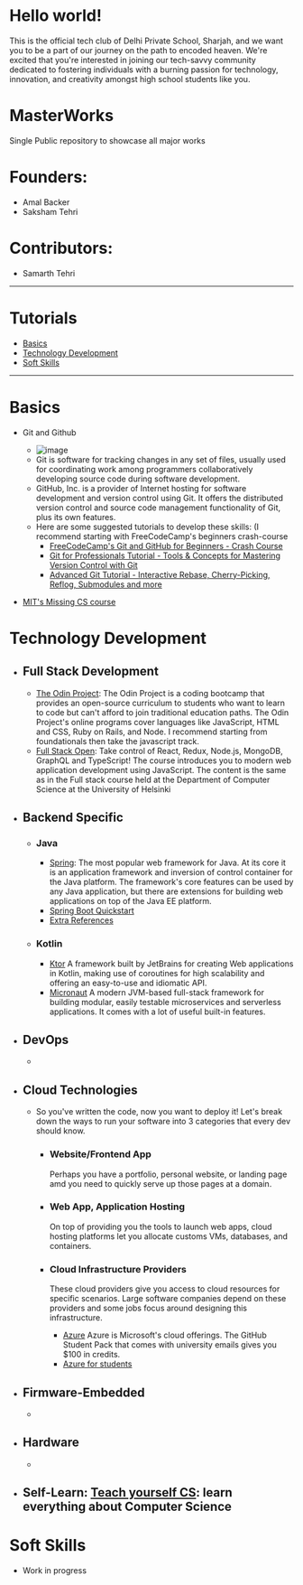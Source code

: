 # Hello world!

This is the official tech club of Delhi Private School, Sharjah, and we want you to be a part of our journey on the path to encoded heaven. We're excited that you're interested in joining our tech-savvy community dedicated to fostering individuals with a burning passion for technology, innovation, and creativity amongst high school students like you.

# MasterWorks
Single Public repository to showcase all major works

# Founders:
- Amal Backer
- Saksham Tehri

# Contributors:
- Samarth Tehri

---

# Tutorials
- [Basics](#basics)
- [Technology Development](#technology-development)
- [Soft Skills](#soft-skills)

---

# Basics
- Git and Github
  - ![image](https://user-images.githubusercontent.com/38863493/181713720-bf3c2b60-a4a6-451a-9be8-c01dc10d2ece.png)
  - Git is software for tracking changes in any set of files, usually used for coordinating work among programmers collaboratively developing source code during software development.
  - GitHub, Inc. is a provider of Internet hosting for software development and version control using Git. It offers the distributed version control and source code management functionality of Git, plus its own features.
  - Here are some suggested tutorials to develop these skills: (I recommend starting with FreeCodeCamp's beginners crash-course
    - [FreeCodeCamp's Git and GitHub for Beginners - Crash Course](https://www.youtube.com/watch?v=RGOj5yH7evk&ab_channel=freeCodeCamp.org)
    - [Git for Professionals Tutorial - Tools & Concepts for Mastering Version Control with Git](https://www.youtube.com/watch?v=Uszj_k0DGsg&ab_channel=freeCodeCamp.org)
    - [Advanced Git Tutorial - Interactive Rebase, Cherry-Picking, Reflog, Submodules and more](https://www.youtube.com/watch?v=qsTthZi23VE&ab_channel=freeCodeCamp.org)
  
- [MIT's Missing CS course](https://missing.csail.mit.edu/)

# Technology Development
- ## Full Stack Development
  - [The Odin Project](https://www.theodinproject.com): The Odin Project is a coding bootcamp that provides an open-source curriculum to students who want to learn to code but can't afford to join traditional education paths. The Odin Project's online programs cover languages like JavaScript, HTML and CSS, Ruby on Rails, and Node. I recommend starting from foundationals then take the javascript track.
  - [Full Stack Open](https://fullstackopen.com/): Take control of React, Redux, Node.js, MongoDB, GraphQL and TypeScript! The course introduces you to modern web application development using JavaScript. The content is the same as in the Full stack course held at the Department of Computer Science at the University of Helsinki
- ## Backend Specific
    - ### Java 
      - [Spring](https://docs.spring.io/spring-framework/docs/current/reference/html/): The most popular web framework for Java. At its core it is an application framework and inversion of control container for the Java platform. The framework's core features can be used by any Java application, but there are extensions for building web applications on top of the Java EE platform.
      - [Spring Boot Quickstart](https://spring.io/guides/gs/spring-boot/)
      - [Extra References](https://www.baeldung.com/)
    - ### Kotlin
      - [Ktor](https://ktor.io/learn/) A framework built by JetBrains for creating Web applications in Kotlin, making use of coroutines for high scalability and offering an easy-to-use and idiomatic API.
      - [Micronaut](https://micronaut.io/learn/) A modern JVM-based full-stack framework for building modular, easily testable microservices and serverless applications. It comes with a lot of useful built-in features.
- ## DevOps
  - 

- ## Cloud Technologies
  - So you've written the code, now you want to deploy it!
    Let's break down the ways to run your software into 3 categories that every dev should know.
    - ### Website/Frontend App
      Perhaps you have a portfolio, personal website, or landing page amd you need to quickly serve up those pages at a domain.
    - ### Web App, Application Hosting 
      On top of providing you the tools to launch web apps, cloud hosting platforms let you allocate customs VMs, databases, and containers.
  
    - ### Cloud Infrastructure Providers
      These cloud providers give you access to cloud resources for specific scenarios. Large software companies depend on these providers and some jobs focus around designing this infrastructure.
      - [Azure](https://azure.microsoft.com/en-us/) Azure is Microsoft's cloud offerings. The GitHub Student Pack that comes with university emails gives you $100 in credits.
      - [Azure for students](https://azure.microsoft.com/en-us/free/students/?WT.mc_id=academic-9938-cxa)

- ## Firmware-Embedded
  - 

- ## Hardware
  - 

- ## Self-Learn: [Teach yourself CS](https://teachyourselfcs.com/): learn everything about Computer Science

# Soft Skills
- Work in progress

